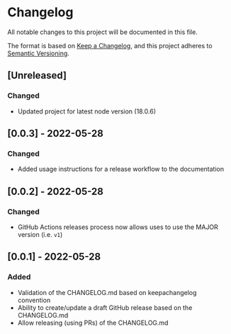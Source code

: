 # Changelog
All notable changes to this project will be documented in this file.

The format is based on [Keep a Changelog](https://keepachangelog.com/en/1.1.0/),
and this project adheres to [Semantic Versioning](https://semver.org/spec/v2.0.0.html).

## [Unreleased]
### Changed
- Updated project for latest node version (18.0.6)

## [0.0.3] - 2022-05-28
### Changed
- Added usage instructions for a release workflow to the documentation

## [0.0.2] - 2022-05-28
### Changed
- GitHub Actions releases process now allows uses to use the MAJOR version (i.e. `v1`)

## [0.0.1] - 2022-05-28
### Added
- Validation of the CHANGELOG.md based on keepachangelog convention
- Ability to create/update a draft GitHub release based on the CHANGELOG.md
- Allow releasing (using PRs) of the CHANGELOG.md

